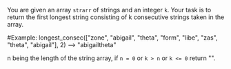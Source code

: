 You are given an array `strarr` of strings and an integer `k`. Your task is to
return the first longest string consisting of k consecutive strings taken in
the array.

\#Example: longest_consec(["zone", "abigail", "theta", "form", "libe", "zas",
"theta", "abigail"], 2) --> "abigailtheta"

n being the length of the string array, if `n = 0` or `k > n` or `k <= 0` return "".

